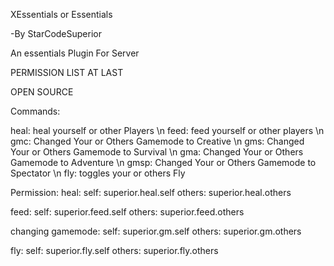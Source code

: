 XEssentials or Essentials

-By StarCodeSuperior

An essentials Plugin For Server

PERMISSION LIST AT LAST

OPEN SOURCE

Commands:

heal: heal yourself or other Players \n
feed: feed yourself or other players \n
gmc: Changed Your or Others Gamemode to Creative \n
gms: Changed Your or Others Gamemode to Survival \n
gma: Changed Your or Others Gamemode to Adventure \n
gmsp: Changed Your or Others Gamemode to Spectator \n
fly: toggles your or others Fly


Permission:
heal: 
  self:  superior.heal.self
  others: superior.heal.others
  
feed: 
  self:  superior.feed.self
  others: superior.feed.others
  
changing gamemode:
  self: superior.gm.self
  others: superior.gm.others
  
fly:
  self: superior.fly.self
  others: superior.fly.others
